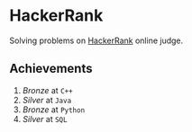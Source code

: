 # HackerRank
Solving problems on [HackerRank](https://www.hackerrank.com/) online judge.

## Achievements
1. $Bronze$ at `C++`
2. $Silver$ at `Java`
3. $Bronze$ at `Python`
4. $Silver$ at `SQL`